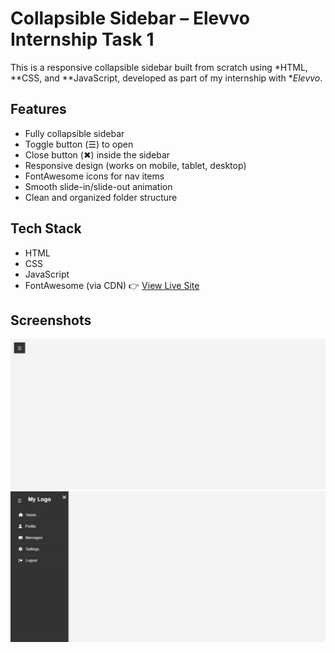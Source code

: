 # Collapsible Sidebar – Elevvo Internship Task 1

This is a responsive collapsible sidebar built from scratch using *HTML, **CSS, and **JavaScript, developed as part of my internship with **Elevvo*.

##  Features

- Fully collapsible sidebar
- Toggle button (☰) to open
- Close button (✖) inside the sidebar
- Responsive design (works on mobile, tablet, desktop)
- FontAwesome icons for nav items
- Smooth slide-in/slide-out animation
- Clean and organized folder structure

##  Tech Stack  

- HTML
- CSS
- JavaScript
- FontAwesome (via CDN)
👉 [View Live Site](https://muhammad-salman123.github.io/Sidebar-elevvo-task/)


##  Screenshots

![Sidebar Closed](Sidebar-closed.png.jpeg)  
![Sidebar Open](Sidebar-open.png.jpeg)
